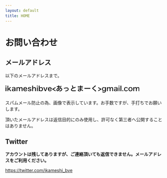 ```yaml
---
layout: default
title: HOME
---
```


# お問い合わせ


## メールアドレス

以下のメールアドレスまで。

 ![MailAddress](assets/img/mail.bmp)​

スパムメール防止の為、画像で表示しています。お手数ですが、手打ちでお願いします。

​頂いたメールアドレスは返信目的にのみ使用し、許可なく第三者へ公開することはありません。


## Twitter

**アカウントは残してありますが、ご連絡頂いても返信できません。メールアドレスをご利用ください。**

https://twitter.com/ikameshi_bve